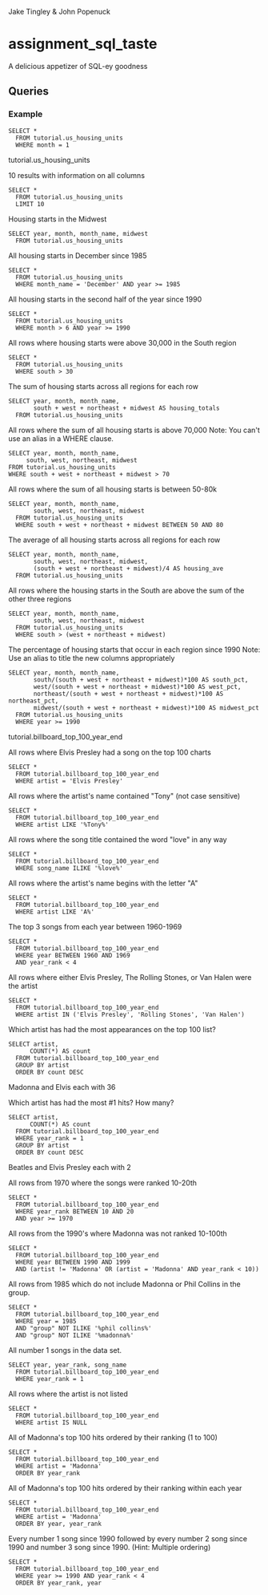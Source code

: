 Jake Tingley & John Popenuck

# assignment_sql_taste
A delicious appetizer of SQL-ey goodness

## Queries

### Example

```
SELECT *
  FROM tutorial.us_housing_units
  WHERE month = 1
```
tutorial.us_housing_units

10 results with information on all columns
```
SELECT *
  FROM tutorial.us_housing_units
  LIMIT 10
```
Housing starts in the Midwest
```
SELECT year, month, month_name, midwest
  FROM tutorial.us_housing_units
```
All housing starts in December since 1985
```
SELECT *
  FROM tutorial.us_housing_units
  WHERE month_name = 'December' AND year >= 1985
```
All housing starts in the second half of the year since 1990
```
SELECT *
  FROM tutorial.us_housing_units
  WHERE month > 6 AND year >= 1990
```
All rows where housing starts were above 30,000 in the South region
```
SELECT *
  FROM tutorial.us_housing_units
  WHERE south > 30
```
The sum of housing starts across all regions for each row
```
SELECT year, month, month_name,
       south + west + northeast + midwest AS housing_totals
  FROM tutorial.us_housing_units
```
All rows where the sum of all housing starts is above 70,000 Note: You can't use an alias in a WHERE clause.
```
SELECT year, month, month_name,
     south, west, northeast, midwest
FROM tutorial.us_housing_units
WHERE south + west + northeast + midwest > 70
```
All rows where the sum of all housing starts is between 50-80k
```
SELECT year, month, month_name,
       south, west, northeast, midwest
  FROM tutorial.us_housing_units
  WHERE south + west + northeast + midwest BETWEEN 50 AND 80
```
The average of all housing starts across all regions for each row
```
SELECT year, month, month_name,
       south, west, northeast, midwest,
       (south + west + northeast + midwest)/4 AS housing_ave
  FROM tutorial.us_housing_units
```
All rows where the housing starts in the South are above the sum of the other three regions
```
SELECT year, month, month_name,
       south, west, northeast, midwest
  FROM tutorial.us_housing_units
  WHERE south > (west + northeast + midwest)
```
The percentage of housing starts that occur in each region since 1990 Note: Use an alias to title the new columns appropriately
```
SELECT year, month, month_name,
       south/(south + west + northeast + midwest)*100 AS south_pct,
       west/(south + west + northeast + midwest)*100 AS west_pct,
       northeast/(south + west + northeast + midwest)*100 AS northeast_pct,
       midwest/(south + west + northeast + midwest)*100 AS midwest_pct
  FROM tutorial.us_housing_units
  WHERE year >= 1990
```

tutorial.billboard_top_100_year_end

All rows where Elvis Presley had a song on the top 100 charts
```
SELECT *
  FROM tutorial.billboard_top_100_year_end
  WHERE artist = 'Elvis Presley'
```
All rows where the artist's name contained "Tony" (not case sensitive)
```
SELECT *
  FROM tutorial.billboard_top_100_year_end
  WHERE artist LIKE '%Tony%'
```
All rows where the song title contained the word "love" in any way
```
SELECT *
  FROM tutorial.billboard_top_100_year_end
  WHERE song_name ILIKE '%love%'
```
All rows where the artist's name begins with the letter "A"
```
SELECT *
  FROM tutorial.billboard_top_100_year_end
  WHERE artist LIKE 'A%'
```
The top 3 songs from each year between 1960-1969
```
SELECT *
  FROM tutorial.billboard_top_100_year_end
  WHERE year BETWEEN 1960 AND 1969
  AND year_rank < 4
```
All rows where either Elvis Presley, The Rolling Stones, or Van Halen were the artist
```
SELECT *
  FROM tutorial.billboard_top_100_year_end
  WHERE artist IN ('Elvis Presley', 'Rolling Stones', 'Van Halen')
```
Which artist has had the most appearances on the top 100 list?
```
SELECT artist,
      COUNT(*) AS count
  FROM tutorial.billboard_top_100_year_end
  GROUP BY artist
  ORDER BY count DESC
```
Madonna and Elvis each with 36

Which artist has had the most #1 hits? How many?
```
SELECT artist,
      COUNT(*) AS count
  FROM tutorial.billboard_top_100_year_end
  WHERE year_rank = 1
  GROUP BY artist
  ORDER BY count DESC
```
Beatles and Elvis Presley each with 2

All rows from 1970 where the songs were ranked 10-20th
```
SELECT *
  FROM tutorial.billboard_top_100_year_end
  WHERE year_rank BETWEEN 10 AND 20
  AND year >= 1970
```
All rows from the 1990's where Madonna was not ranked 10-100th
```
SELECT *
  FROM tutorial.billboard_top_100_year_end
  WHERE year BETWEEN 1990 AND 1999
  AND (artist != 'Madonna' OR (artist = 'Madonna' AND year_rank < 10))
```
All rows from 1985 which do not include Madonna or Phil Collins in the group.
```
SELECT *
  FROM tutorial.billboard_top_100_year_end
  WHERE year = 1985
  AND "group" NOT ILIKE '%phil collins%'
  AND "group" NOT ILIKE '%madonna%'
```
All number 1 songs in the data set.
```
SELECT year, year_rank, song_name
  FROM tutorial.billboard_top_100_year_end
  WHERE year_rank = 1
```
All rows where the artist is not listed
```
SELECT *
  FROM tutorial.billboard_top_100_year_end
  WHERE artist IS NULL
```
All of Madonna's top 100 hits ordered by their ranking (1 to 100)
```
SELECT *
  FROM tutorial.billboard_top_100_year_end
  WHERE artist = 'Madonna'
  ORDER BY year_rank
```
All of Madonna's top 100 hits ordered by their ranking within each year
```
SELECT *
  FROM tutorial.billboard_top_100_year_end
  WHERE artist = 'Madonna'
  ORDER BY year, year_rank
```
Every number 1 song since 1990 followed by every number 2 song since 1990 and number 3 song since 1990. (Hint: Multiple ordering)
```
SELECT *
  FROM tutorial.billboard_top_100_year_end
  WHERE year >= 1990 AND year_rank < 4
  ORDER BY year_rank, year
```
